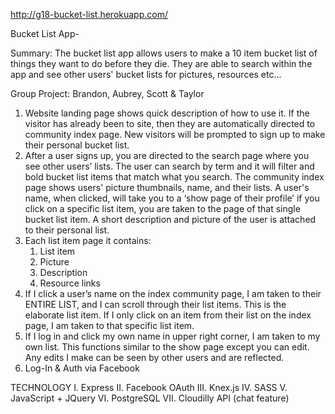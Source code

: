http://g18-bucket-list.herokuapp.com/

Bucket List App-

Summary: The bucket list app allows users to make a 10 item bucket list of things they want to do before they die. They are able to search within the app and see other users' bucket lists for pictures, resources etc...

Group Project: Brandon, Aubrey, Scott & Taylor


1. Website landing page shows quick description of how to use it. If the visitor has already been to site, then they are automatically directed to community index page. New visitors will be prompted to sign up to make their personal bucket list.
2. After a user signs up, you are directed to the search page where you see other users’ lists. The user can search by term and it will filter and bold bucket list items that match what you search. The community index page shows users' picture thumbnails, name, and their lists. A user's name, when clicked, will take you to a ‘show page of their profile’ if you click on a specific list item, you are taken to the page of that single bucket list item. A short description and picture of the user is attached to their personal list.
3. Each list item page it contains:
    1. List item
    2. Picture
    3. Description
    4. Resource links
4. If I click a user’s name on the index community page, I am taken to their ENTIRE LIST, and I can scroll through their list items. This is the elaborate list item. If I only click on an item from their list on the index page, I am taken to that specific list item.
5. If I log in and click my own name in upper right corner, I am taken to my own list. This functions similar to the show page except you can edit. Any edits I make can be seen by other users and are reflected.
6. Log-In & Auth via Facebook

TECHNOLOGY
I. Express
II. Facebook OAuth
III. Knex.js
IV. SASS
V. JavaScript + JQuery
VI. PostgreSQL
VII. Cloudilly API (chat feature)
